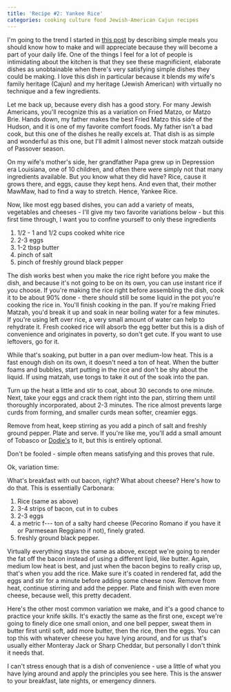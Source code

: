 ```yaml
---
title: 'Recipe #2: Yankee Rice'
categories: cooking culture food Jewish-American Cajun recipes
---
```


I'm going to the trend I started in [this post](https://briankappgoldstein.github.io/aglio-e-olio-shows-what-americans-get-wrong) by describing simple meals you should know how to make and will appreciate because they will become a part of your daily life.  One of the things I feel for a lot of people is intimidating about the  kitchen is that they see these magnificient, elaborate dishes as unobtainable when there's very satisfying simple dishes they could be making.  I love this dish in particular because it blends my wife's family heritage (Cajun) and my heritage (Jewish American) with virtually no technique and a few ingredients. 

Let me back up, because every dish has a good story. For many Jewish Americans, you'll recognize this as a variation on Fried Matzo, or Matzo Brie.  Hands down, my father makes the best Fried Matzo  this side of the Hudson, and it is one of my favorite comfort foods.  My father isn't a bad cook, but this one of the dishes he really excels at. 
That dish is as simple and wonderful as this one, but I'll admit I almost never stock matzah outside of Passover season.  

On my wife's mother's side, her grandfather Papa grew up in Depression era Louisiana, one of 10 children, and often there were simply not that many ingredients available. But you know what they did have? Rice, cause it grows there, and eggs, cause they kept hens. And even that, their mother MawMaw, had to find a way to stretch. Hence, Yankee Rice. 

Now, like most egg based dishes, you can add a variety of meats, vegetables and cheeses - I'll give my two favorite variations below - but this first time through, I want you to confine yourself to only these ingredients

1. 1/2 - 1 and 1/2 cups cooked white rice
2. 2-3 eggs
3. 1-2 tbsp butter
4. pinch of salt
5. pinch of freshly ground black pepper

The dish works best when you make the rice right before you make the dish, and because it's not going to be on its own, you can use instant rice if you choose.  If you're making the rice right before assembling the dish, cook it to be about 90% done - there should still be some liquid in the pot you're cooking the rice in. You'll finish cooking in the pan.  If you're making Fried Matzah, you'd break it up and soak in near boiling water for a few minutes.  If you're using left over rice, a very small amount of water can help to rehydrate it. Fresh cooked rice will absorb the egg better but this is a dish of convenience and originates in poverty, so don't get cute. If you want to use leftovers, go for it. 

While that's soaking, put butter in a pan over medium-low heat. This is a fast enough dish on its own, it doesn't need a ton of heat. When the butter foams and bubbles, start putting in the rice and don't be shy about the liquid.  If using matzah, use tongs to take it out of the soak into the pan. 

Turn up the heat a little and stir to coat, about 30 seconds to one minute.  Next, take your eggs and crack them right into the pan, stirring them until thoroughly incorporated, about 2-3 minutes.  The rice almost prevents large curds from forming, and smaller curds mean softer, creamier eggs. 

Remove from heat, keep stirring as you add a pinch of salt and freshly ground pepper. Plate and serve.  If you're like me, you'll add a small amount of Tobasco or [Dodie's](https://www.charliescreolekitchen.com/contact/) to it, but this is entirely optional. 

Don't be fooled - simple often means satisfying and this proves that rule. 

Ok, variation time: 

What's breakfast with out bacon, right? What about cheese? Here's how to do that. This is essentially Carbonara:

1. Rice (same as above)
2. 3-4 strips of  bacon, cut in to cubes
3. 2-3 eggs
4. a metric f--- ton of a salty hard cheese (Pecorino Romano if you have it or Parmesean Reggiano if not), finely grated.
5. freshly ground black pepper. 

Virtually everything stays the same as above, except we're going to render the fat off the bacon instead of using a different lipid, like butter. Again, medium low heat is best, and just when the bacon begins to really crisp up, that's when you add the rice.  Make sure it's coated in rendered fat, add the eggs and stir for a minute before adding some cheese now.  Remove from heat, continue stirring and add the pepper. Plate and finish with even more cheese, because well, this pretty decadent. 

Here's the other most common variation we make, and it's a good chance to practice your knife skills. 
It's exactly the same as the first one, except we're going to finely dice one small onion, and one bell pepper, sweat them in butter first until soft, add more butter, then the rice, then the eggs. You can top this with whatever cheese you have lying around, and for us that's usually either Monteray Jack or Sharp Cheddar, but personally I don't think it needs that.  

I can't stress enough that is a dish of convenience - use a little of what you have lying around and apply the principles you see here.  This is the answer to your breakfast, late nights, or emergency dinners.